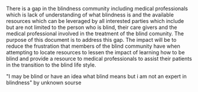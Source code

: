   There is a gap in the blindness community including  medical professionals which is lack of understanding of what blindness is and the available resources which can be leveraged by all interested parties which include but are not limited to the person who is blind, their care givers and the medical professional involved in the treatment of the blind comunity.  The purpose of this document is to address this gap.  The impact will be to reduce the frustration that members of the blind community  have when attempting to locate  resources to lessen the impact of learning how to be blind and provide a resource to medical professionals to assist their patients in the transition to the blind life style.

 "I may be blind or have an idea what blind  means but i am not an expert in blindness" by unknown sourse 
